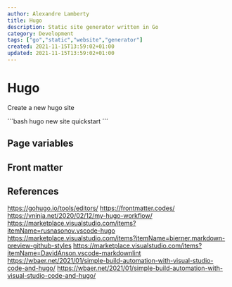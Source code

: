 ```yaml
---
author: Alexandre Lamberty 
title: Hugo 
description: Static site generator written in Go
category: Development
tags: ["go","static","website","generator"]
created: 2021-11-15T13:59:02+01:00
updated: 2021-11-15T13:59:02+01:00
---
```

# Hugo

Create a new hugo site

´´´bash
hugo new site quickstart
´´´

## Page variables

## Front matter

## References

https://gohugo.io/tools/editors/
https://frontmatter.codes/
https://vninja.net/2020/02/12/my-hugo-workflow/
https://marketplace.visualstudio.com/items?itemName=rusnasonov.vscode-hugo
https://marketplace.visualstudio.com/items?itemName=bierner.markdown-preview-github-styles
https://marketplace.visualstudio.com/items?itemName=DavidAnson.vscode-markdownlint
https://wbaer.net/2021/01/simple-build-automation-with-visual-studio-code-and-hugo/
https://wbaer.net/2021/01/simple-build-automation-with-visual-studio-code-and-hugo/
